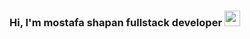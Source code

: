 ### Hi, I'm  mostafa shapan  fullstack developer <img src="https://media.giphy.com/media/hvRJCLFzcasrR4ia7z/giphy.gif" width="25px">

